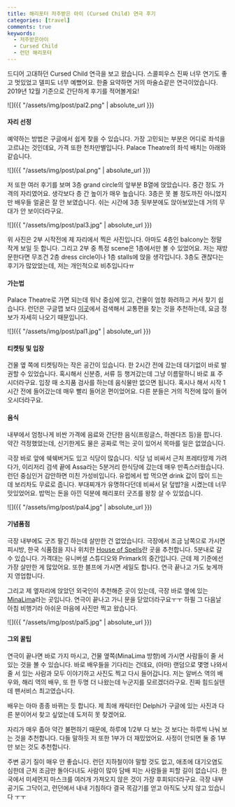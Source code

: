 ```yaml
---
title: 해리포터 저주받은 아이 (Cursed Child) 연극 후기
categories: [travel]
comments: true
keywords:
  - 저주받은아이
  - Cursed Child
  - 런던 해리포터
---
```


드디어 고대하던 Cursed Child 연극을 보고 왔습니다. 스콜피우스 진짜 너무 연기도 좋고 멋있었고 델피도 너무 예뻤어요. 한줄 요약하면 거의 마술쇼같은 연극이었습니다. 2019년 12월 기준으로 간단하게 후기를 적어볼게요!

![]({{ "/assets/img/post/pal2.png" | absolute_url }})

#### 자리 선정

예약하는 방법은 구글에서 쉽게 찾을 수 있습니다. 가장 고민되는 부분은 어디로 좌석을 고르냐는 것인데요, 가격 또한 천차만별입니다. Palace Theatre의 좌석 배치는 아래와 같습니다.

![]({{ "/assets/img/post/pal.png" | absolute_url }})

저 또한 여러 후기를 보며 3층 grand circle의 앞부분 B열에 앉았습니다. 중간 정도 가격의 자리였어요. 생각보다 층 간 높이가 매우 높습니다. 3층은 못 볼 정도까진 아니었지만 배우들 얼굴은 잘 안 보였습니다. 쉬는 시간에 3층 뒷부분에도 앉아보았는데 거의 무대가 안 보이더라구요. 

![]({{ "/assets/img/post/pal3.jpg" | absolute_url }})

위 사진은 2부 시작전에 제 자리에서 찍은 사진입니다. 아마도 4층인 balcony는 정말 작게 보일 듯 합니다. 그리고 2부 중 특정 scene은 1층에서만 볼 수 있었어요. 저는 재방문한다면 무조건 2층 dress circle이나 1층 stalls에 앉을 생각입니다. 3층도 괜찮다는 후기가 많았었는데, 저는 개인적으로 비추입니다ㅠ

#### 가는법

Palace Theatre로 가면 되는데 워낙 중심에 있고, 건물이 엄청 화려하고 커서 찾기 쉽습니다. 런던은 구글맵 보다 [이곳](https://tfl.gov.uk/plan-a-journey/)에서 검색해서 교통편을 찾는 것을 추천하는데, 요금 정보가 자세히 나오기 때문입니다. 

![]({{ "/assets/img/post/pal1.jpg" | absolute_url }})

#### 티켓팅 및 입장

건물 옆 쪽에 티켓팅하는 작은 공간이 있습니다. 한 2시간 전에 갔는데 대기없이 바로 발권할 수 있었습니다. 혹시해서 신분증, 서류 등 챙겨갔는데 그냥 이름말하니 바로 표 주시더라구요. 입장 때 소지품 검사를 하는데 음식물만 없으면 됩니다. 혹시나 해서 시작 1시간 전에 들어갔는데 매우 빨리 들어온 편이었어요. 다른 분들은 거의 직전에 많이 들어오시더라구요.

#### 음식

내부에서 엄청나게 비싼 가격에 음료와 간단한 음식(프링글스, 하겐다즈 등)을 팝니다. 약간 걱정했었는데, 신기한게도 물은 공짜로 먹는 곳이 있어서 목마를 일은 없었습니다. 

극장 바로 앞에 쉑쉑버거도 있고 식당이 많습니다. 식당 넘 비싸서 근처 프레타망제 가려다가, 이리저리 검색 끝에 Assa라는 5분거리 한식당에 갔는데 매우 만족스러웠습니다. 런던 중심인거 감안하면 미친 가성비입니다. 유럽에서 밥 먹으면 drink 값이 많이 드는데 보리차도 무료로 줍니다. 부대찌개가 유명하다던데 비싸서 닭 덮밥?을 시켰는데 너무 맛있었어요. 밥먹는 돈을 아낀 덕분에 해리포터 굿즈를 왕창 살 수 있었습니다.

![]({{ "/assets/img/post/pal4.jpg" | absolute_url }})

#### 기념품점

극장 내부에도 굿즈 팔긴 하는데 살만한 건 없었습니다. 극장에서 조금 남쪽으로 가시면 피시방, 한국 식품점을 지나 위치한 [House of Spells](https://www.google.com/maps/place/House+of+Spells/@51.5124064,-0.1288803,15z/data=!4m5!3m4!1s0x0:0xc965733c98dd54af!8m2!3d51.5124064!4d-0.1288803)란 곳을 추천합니다. 5분내로 갈 수 있습니다. 가격대는 유니버셜 스튜디오와 Primark의 중간입니다. 근데 제 기준에선 가장 살만한 게 많았어요. 또한 블프에 가시면 세일도 합니다. 연극 끝나고 가도 늦게까지 영업합니다.

그리고 제 옆자리에 앉았던 외국인이 추천해준 곳이 있는데, 극장 바로 옆에 있는 [MinaLima](https://www.google.com/maps/place/MinaLima+Design/@51.5133152,-0.1311579,18z/data=!4m5!3m4!1s0x48761b2be81c9e73:0x40aa4c6bc4ac7b70!8m2!3d51.5133787!4d-0.1302701)라는 곳입니다. 연극이 끝나고 가니 문을 닫았더라구요ㅜㅜ 하필 그 다음날 아침 비행기라 아쉬운 마음에 사진만 찍고 왔습니다.

![]({{ "/assets/img/post/pal5.jpg" | absolute_url }})

#### 그외 꿀팁

연극이 끝나면 바로 가지 마시고, 건물 옆쪽(MinaLima 방향)에 가시면 사람들이 줄 서 있는 것을 볼 수 있습니다. 바로 배우들을 기다리는 건데요, (아마) 랜덤으로 몇명 나와서 줄 서 있는 사람과 모두 이야기하고 사진도 찍고 다시 들어갑니다. 저는 알버스 역의 배우와, 해리 역의 배우, 또 한 두명 더 나왔는데 누군지를 모르겠더라구요. 진짜 힘드실텐데 팬서비스 최고였습니다. 

배우는 아마 종종 바뀌는 듯 합니다. 제 최애 캐릭터인 Delphi가 구글에 있는 사진과 다른 분이어서 찾고 싶었는데 도저히 못 찾겠어요. 

자리가 매우 좁아 약간 불편하기 때문에, 하루에 1/2부 다 보는 것 보다는 하루씩 나눠 보는 것을 추천합니다. 다들 말하듯 저 또한 1부가 더 재밌었어요. 사정이 안되면 둘 중 1부만 보는 것도 추천합니다. 

주변 공기 질이 매우 안 좋습니다. 런던 지하철이야 말할 것도 없고, 애초에 대기오염도 심한데 근처 조금만 돌아다녀도 사람이 많아 담배 피는 사람들을 피할 길이 없습니다. 한국에서 미세먼지 마스크를 여러개 가져오지 않은 것이 가장 후회되더라구요. 극장 내부 공기도 그닥이고, 런던에서 내내 기침하다 결국 목감기를 얻고 아직도 낫지 않고 있습니다 ㅜㅜ